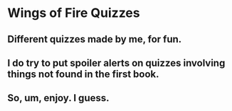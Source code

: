 # Wings of Fire Quizzes
## Different quizzes made by me, for fun.
## I do try to put spoiler alerts on quizzes involving things not found in the first book.
## So, um, enjoy. I guess.
